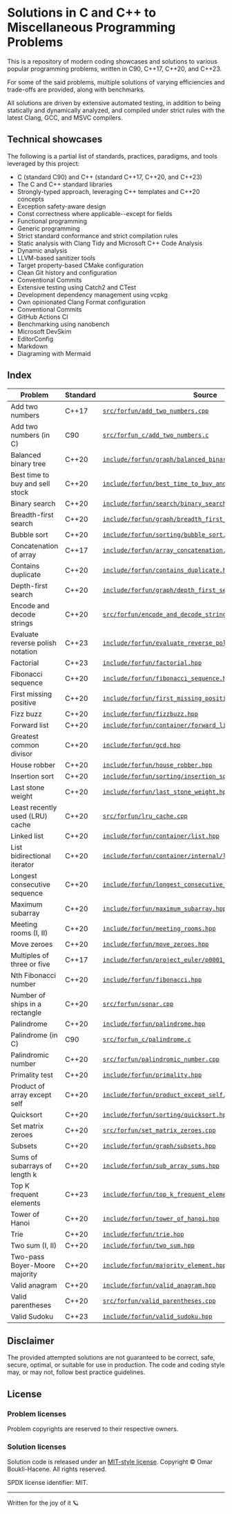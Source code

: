 # Solutions in C and C++ to Miscellaneous Programming Problems

This is a repository of modern coding showcases and solutions to various popular
programming problems, written in C90, C++17, C++20, and C++23.

For some of the said problems, multiple solutions of varying efficiencies and
trade-offs are provided, along with benchmarks.

All solutions are driven by extensive automated testing, in addition to being
statically and dynamically analyzed, and compiled under strict rules with the
latest Clang, GCC, and MSVC compilers.

## Technical showcases

The following is a partial list of standards, practices, paradigms, and tools
leveraged by this project:

- C (standard C90) and C++ (standard C++17, C++20, and C++23)
- The C and C++ standard libraries
- Strongly-typed approach, leveraging C++ templates and C++20 concepts
- Exception safety-aware design
- Const correctness where applicable--except for fields
- Functional programming
- Generic programming
- Strict standard conformance and strict compilation rules
- Static analysis with Clang Tidy and Microsoft C++ Code Analysis
- Dynamic analysis
- LLVM-based sanitizer tools
- Target property-based CMake configuration
- Clean Git history and configuration
- Conventional Commits
- Extensive testing using Catch2 and CTest
- Development dependency management using vcpkg
- Own opinionated Clang Format configuration
- Conventional Commits
- GitHub Actions CI
- Benchmarking using nanobench
- Microsoft DevSkim
- EditorConfig
- Markdown
- Diagraming with Mermaid

## Index

| Problem                          | Standard | Source                                                                                                                     |
| ---                              | ---      | ---                                                                                                                        |
| Add two numbers                  | C++17    | [`src/forfun/add_two_numbers.cpp`](src/forfun/add_two_numbers.cpp)                                                         |
| Add two numbers (in C)           | C90      | [`src/forfun_c/add_two_numbers.c`](src/forfun_c/add_two_numbers.c)                                                         |
| Balanced binary tree             | C++20    | [`include/forfun/graph/balanced_binary_tree.hpp`](include/forfun/graph/balanced_binary_tree.hpp)                           |
| Best time to buy and sell stock  | C++20    | [`include/forfun/best_time_to_buy_and_sell_stock.hpp`](include/forfun/best_time_to_buy_and_sell_stock.hpp)                 |
| Binary search                    | C++20    | [`include/forfun/search/binary_search.hpp`](include/forfun/search/binary_search.hpp)                                       |
| Breadth-first search             | C++20    | [`include/forfun/graph/breadth_first_search.hpp`](include/forfun/graph/breadth_first_search.hpp)                           |
| Bubble sort                      | C++20    | [`include/forfun/sorting/bubble_sort.hpp`](include/forfun/sorting/bubble_sort.hpp)                                         |
| Concatenation of array           | C++17    | [`include/forfun/array_concatenation.hpp`](include/forfun/array_concatenation.hpp)                                         |
| Contains duplicate               | C++20    | [`include/forfun/contains_duplicate.hpp`](include/forfun/contains_duplicate.hpp)                                           |
| Depth-first search               | C++20    | [`include/forfun/graph/depth_first_search.hpp`](include/forfun/graph/depth_first_search.hpp)                               |
| Encode and decode strings        | C++20    | [`src/forfun/encode_and_decode_strings.cpp`](src/forfun/encode_and_decode_strings.cpp)                                     |
| Evaluate reverse polish notation | C++23    | [`include/forfun/evaluate_reverse_polish_notation.hpp`](include/forfun/evaluate_reverse_polish_notation.hpp)               |
| Factorial                        | C++23    | [`include/forfun/factorial.hpp`](include/forfun/factorial.hpp)                                                             |
| Fibonacci sequence               | C++20    | [`include/forfun/fibonacci_sequence.hpp`](include/forfun/fibonacci_sequence.hpp)                                           |
| First missing positive           | C++20    | [`include/forfun/first_missing_positive.hpp`](include/forfun/first_missing_positive.hpp)                                   |
| Fizz buzz                        | C++20    | [`include/forfun/fizzbuzz.hpp`](include/forfun/fizzbuzz.hpp)                                                               |
| Forward list                     | C++20    | [`include/forfun/container/forward_list.hpp`](include/forfun/container/forward_list.hpp)                                   |
| Greatest common divisor          | C++20    | [`include/forfun/gcd.hpp`](include/forfun/gcd.hpp)                                                                         |
| House robber                     | C++20    | [`include/forfun/house_robber.hpp`](include/forfun/house_robber.hpp)                                                       |
| Insertion sort                   | C++20    | [`include/forfun/sorting/insertion_sort.hpp`](include/forfun/sorting/insertion_sort.hpp)                                   |
| Last stone weight                | C++20    | [`include/forfun/last_stone_weight.hpp`](include/forfun/last_stone_weight.hpp)                                             |
| Least recently used (LRU) cache  | C++20    | [`src/forfun/lru_cache.cpp`](src/forfun/lru_cache.cpp)                                                                     |
| Linked list                      | C++20    | [`include/forfun/container/list.hpp`](include/forfun/container/list.hpp)                                                   |
| List bidirectional iterator      | C++20    | [`include/forfun/container/internal/list_iterator.hpp`](include/forfun/container/internal/list_iterator.hpp)               |
| Longest consecutive sequence     | C++20    | [`include/forfun/longest_consecutive_sequence.hpp`](include/forfun/longest_consecutive_sequence.hpp)                       |
| Maximum subarray                 | C++20    | [`include/forfun/maximum_subarray.hpp`](include/forfun/maximum_subarray.hpp)                                               |
| Meeting rooms (I, II)            | C++20    | [`include/forfun/meeting_rooms.hpp`](include/forfun/meeting_rooms.hpp)                                                     |
| Move zeroes                      | C++20    | [`include/forfun/move_zeroes.hpp`](include/forfun/move_zeroes.hpp)                                                         |
| Multiples of three or five       | C++17    | [`include/forfun/project_euler/p0001_multiples_of_3_or_5.hpp`](include/forfun/project_euler/p0001_multiples_of_3_or_5.hpp) |
| Nth Fibonacci number             | C++20    | [`include/forfun/fibonacci.hpp`](include/forfun/fibonacci.hpp)                                                             |
| Number of ships in a rectangle   | C++20    | [`src/forfun/sonar.cpp`](src/forfun/sonar.cpp)                                                                             |
| Palindrome                       | C++20    | [`include/forfun/palindrome.hpp`](include/forfun/palindrome.hpp)                                                           |
| Palindrome (in C)                | C90      | [`src/forfun_c/palindrome.c`](src/forfun_c/palindrome.c)                                                                   |
| Palindromic number               | C++20    | [`src/forfun/palindromic_number.cpp`](src/forfun/palindromic_number.cpp)                                                   |
| Primality test                   | C++20    | [`include/forfun/primality.hpp`](include/forfun/primality.hpp)                                                             |
| Product of array except self     | C++20    | [`include/forfun/product_except_self.hpp`](include/forfun/product_except_self.hpp)                                         |
| Quicksort                        | C++20    | [`include/forfun/sorting/quicksort.hpp`](include/forfun/sorting/quicksort.hpp)                                             |
| Set matrix zeroes                | C++20    | [`src/forfun/set_matrix_zeroes.cpp`](src/forfun/set_matrix_zeroes.cpp)                                                     |
| Subsets                          | C++20    | [`include/forfun/graph/subsets.hpp`](include/forfun/graph/subsets.hpp)                                                     |
| Sums of subarrays of length k    | C++20    | [`include/forfun/sub_array_sums.hpp`](include/forfun/sub_array_sums.hpp)                                                   |
| Top K frequent elements          | C++23    | [`include/forfun/top_k_frequent_elements.hpp`](include/forfun/top_k_frequent_elements.hpp)                                 |
| Tower of Hanoi                   | C++20    | [`include/forfun/tower_of_hanoi.hpp`](include/forfun/tower_of_hanoi.hpp)                                                   |
| Trie                             | C++20    | [`include/forfun/trie.hpp`](include/forfun/trie.hpp)                                                                       |
| Two sum (I, II)                  | C++20    | [`include/forfun/two_sum.hpp`](include/forfun/two_sum.hpp)                                                                 |
| Two-pass Boyer-Moore majority    | C++20    | [`include/forfun/majority_element.hpp`](include/forfun/majority_element.hpp)                                               |
| Valid anagram                    | C++20    | [`include/forfun/valid_anagram.hpp`](include/forfun/valid_anagram.hpp)                                                     |
| Valid parentheses                | C++20    | [`src/forfun/valid_parentheses.cpp`](src/forfun/valid_parentheses.cpp)                                                     |
| Valid Sudoku                     | C++23    | [`include/forfun/valid_sudoku.hpp`](include/forfun/valid_sudoku.hpp)                                                       |

## Disclaimer

The provided attempted solutions are not guaranteed to be correct, safe,
secure, optimal, or suitable for use in production. The code and coding style
may, or may not, follow best practice guidelines.

## License

### Problem licenses

Problem copyrights are reserved to their respective owners.

### Solution licenses

Solution code is released under an [MIT-style license](LICENSE).
Copyright © Omar Boukli-Hacene. All rights reserved.

SPDX license identifier: MIT.

---

Written for the joy of it 🪐
